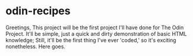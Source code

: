 # odin-recipes
Greetings,
This project will be the first project I'll have done for The Odin Project. 
It'll be simple, just a quick and dirty demonstration of basic HTML knowledge;
Still, it'll be the first thing I've ever 'coded,' so it's exciting nonetheless.
Here goes.